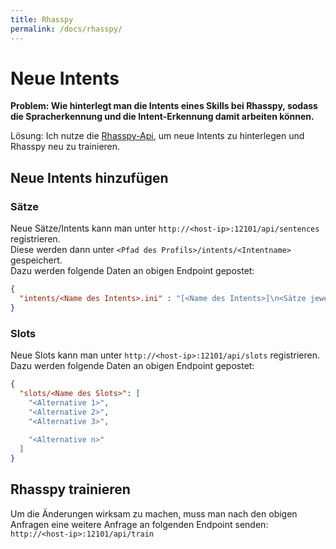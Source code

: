 ```yaml
---
title: Rhasspy
permalink: /docs/rhasspy/
---
```


# Neue Intents

**Problem: Wie hinterlegt man die Intents eines Skills bei Rhasspy, sodass die Spracherkennung und die Intent-Erkennung damit arbeiten können.**  

Lösung: Ich nutze die [Rhasspy-Api](https://rhasspy.readthedocs.io/en/latest/reference/#http-api), um neue Intents zu hinterlegen und Rhasspy neu zu trainieren.

## Neue Intents hinzufügen
### Sätze
Neue Sätze/Intents kann man unter ``http://<host-ip>:12101/api/sentences`` registrieren.  
Diese werden dann unter ``<Pfad des Profils>/intents/<Intentname>`` gespeichert.  
Dazu werden folgende Daten an obigen Endpoint gepostet:
````json
{
  "intents/<Name des Intents>.ini" : "[<Name des Intents>]\n<Sätze jeweils mit '\n' separiert>"
}
````

### Slots
Neue Slots kann man unter ``http://<host-ip>:12101/api/slots`` registrieren.  
Dazu werden folgende Daten an obigen Endpoint gepostet:
````json
{
  "slots/<Name des Slots>": [
    "<Alternative 1>", 
    "<Alternative 2>",
    "<Alternative 3>",
    
    "<Alternative n>"
  ]
}
````

## Rhasspy trainieren
Um die Änderungen wirksam zu machen, muss man nach den obigen Anfragen eine weitere Anfrage an folgenden Endpoint senden: ``http://<host-ip>:12101/api/train``
